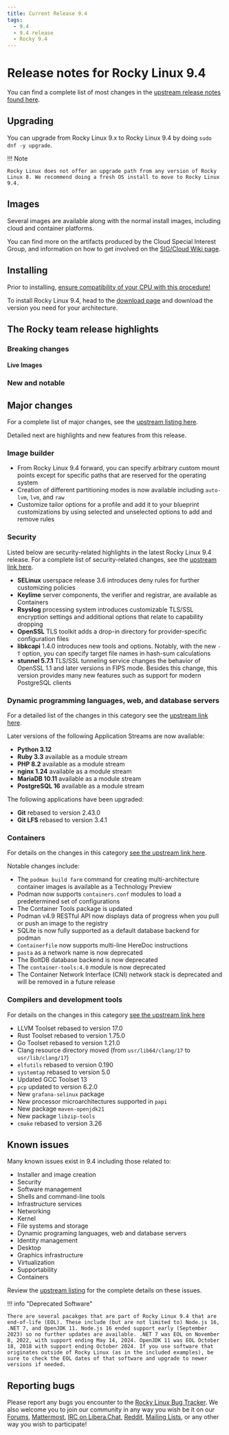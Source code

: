 ```yaml
---
title: Current Release 9.4
tags:
  - 9.4
  - 9.4 release
  - Rocky 9.4
---
```


# Release notes for Rocky Linux 9.4

You can find a complete list of most changes in the [upstream release notes found here](https://access.redhat.com/documentation/en-us/red_hat_enterprise_linux/9/html/9.4_release_notes/index).

## Upgrading

You can upgrade from Rocky Linux 9.x to Rocky Linux 9.4 by doing `sudo dnf -y upgrade`.

!!! Note

    Rocky Linux does not offer an upgrade path from any version of Rocky Linux 8. We recommend doing a fresh OS install to move to Rocky Linux 9.4.

## Images

Several images are available along with the normal install images, including cloud and container platforms.

You can find more on the artifacts produced by the Cloud Special Interest Group, and information on how to get involved on the [SIG/Cloud Wiki page](https://sig-cloud.rocky.page/).

## Installing

Prior to installing, [ensure compatibility of your CPU with this procedure!](https://docs.rockylinux.org/gemstones/test_cpu_compat/)

To install Rocky Linux 9.4, head to the [download page](https://rockylinux.org/download/) and download the version you need for your architecture.

## The Rocky team release highlights

### Breaking changes

#### Live Images

### New and notable

## Major changes

For a complete list of major changes, see the [upstream listing here](https://access.redhat.com/documentation/en-us/red_hat_enterprise_linux/9/html/9.4_release_notes/overview#overview-major-changes).

Detailed next are highlights and new features from this release.

### Image builder

* From Rocky Linux 9.4 forward, you can specify arbitrary custom mount points except for specific paths that are reserved for the operating system
* Creation of different partitioning modes is now available including `auto-lvm`, `lvm`, and `raw`
* Customize tailor options for a profile and add it to your blueprint customizations by using selected and unselected options to add and remove rules

### Security

Listed below are security-related highlights in the latest Rocky Linux 9.4 release. For a complete list of security-related changes, see the [upstream link here](https://access.redhat.com/documentation/en-us/red_hat_enterprise_linux/9/html/9.4_release_notes/new-features#new-features-security).

* **SELinux** userspace release 3.6 introduces deny rules for further customizing policies
* **Keylime** server components, the verifier and registrar, are available as Containers
* **Rsyslog** processing system introduces customizable TLS/SSL encryption settings and additional options that relate to capability dropping
* **OpenSSL** TLS toolkit adds a drop-in directory for provider-specific configuration files
* **libkcapi** 1.4.0 introduces new tools and options. Notably, with the new `-T` option, you can specify target file names in hash-sum calculations
* **stunnel 5.7.1** TLS/SSL tunneling service changes the behavior of OpenSSL 1.1 and later versions in FIPS mode. Besides this change, this version provides many new features such as support for modern PostgreSQL clients

### Dynamic programming languages, web, and database servers

For a detailed list of the changes in this category see the [upstream link here](https://access.redhat.com/documentation/en-us/red_hat_enterprise_linux/9/html/9.4_release_notes/new-features#new-features-dynamic-programming-languages-web-and-database-servers).

Later versions of the following Application Streams are now available:

* **Python 3.12**
* **Ruby 3.3** available as a module stream
* **PHP 8.2** available as a module stream
* **nginx 1.24** available as a module stream
* **MariaDB 10.11** available as a module stream
* **PostgreSQL 16** available as a module stream

The following applications have been upgraded:

* **Git** rebased to version 2.43.0
* **Git LFS** rebased to version 3.4.1

### Containers

For details on the changes in this category [see the upstream link here](https://access.redhat.com/documentation/en-us/red_hat_enterprise_linux/9/html/9.4_release_notes/new-features#new-features-containers).

Notable changes include:

* The `podman build farm` command for creating multi-architecture container images is available as a Technology Preview
* Podman now supports `containers.conf` modules to load a predetermined set of configurations
* The Container Tools package is updated
* Podman v4.9 RESTful API now displays data of progress when you pull or push an image to the registry
* SQLite is now fully supported as a default database backend for podman
* `Containerfile` now supports multi-line HereDoc instructions
* `pasta` as a network name is now deprecated
* The BoltDB database backend is now deprecated
* The `container-tools:4.0` module is now deprecated
* The Container Network Interface (CNI) network stack is deprecated and will be removed in a future release

### Compilers and development tools

For details on the changes in this category [see the upstream link here](https://access.redhat.com/documentation/en-us/red_hat_enterprise_linux/9/html/9.4_release_notes/new-features#new-features-compilers-and-development-tools)

* LLVM Toolset rebased to version 17.0
* Rust Toolset rebased to version 1.75.0
* Go Toolset rebased to version 1.21.0
* Clang resource directory moved (from `usr/lib64/clang/17` to `usr/lib/clang/17`)
* `elfutils` rebased to version 0.190
* `systemtap` rebased to version 5.0
* Updated GCC Toolset 13
* `pcp` updated to version 6.2.0
* New `grafana-selinux` package
* New processor microarchitectures supported in `papi`
* New package `maven-openjdk21`
* New package `libzip-tools`
* `cmake` rebased to version 3.26

## Known issues

Many known issues exist in 9.4 including those related to:

* Installer and image creation
* Security
* Software management
* Shells and command-line tools
* Infrastructure services
* Networking
* Kernel
* File systems and storage
* Dynamic programing languages, web and database servers
* Identity management
* Desktop
* Graphics infrastructure
* Virtualization
* Supportability
* Containers

Review the [upstream listing](https://access.redhat.com/documentation/en-us/red_hat_enterprise_linux/9/html/9.4_release_notes/known-issues) for the complete details on these issues.

!!! info "Deprecated Software"

    There are several pacakges that are part of Rocky Linux 9.4 that are end-of-life (EOL). These include (but are not limited to) Node.js 16, .NET 7, and OpenJDK 11. Node.js 16 ended support early (September 2023) so no further updates are available. .NET 7 was EOL on November 8, 2022, with support ending May 14, 2024. OpenJDK 11 was EOL October 18, 2018 with support ending October 2024. If you use software that originates outside of Rocky Linux (as in the included examples), be sure to check the EOL dates of that software and upgrade to newer versions if needed.

## Reporting bugs

Please report any bugs you encounter to the [Rocky Linux Bug Tracker](https://bugs.rockylinux.org/). We also welcome you to join our community in any way you wish be it on our [Forums](https://forums.rockylinux.org), [Mattermost](https://chat.rockylinux.org), [IRC on Libera.Chat](irc://irc.liberachat/rockylinux), [Reddit](https://reddit.com/r/rockylinux), [Mailing Lists](https://lists.resf.org), or any other way you wish to participate!
